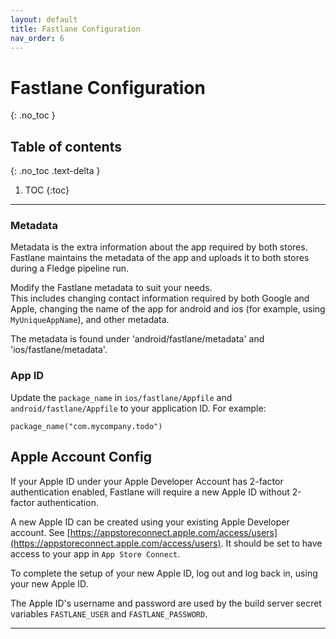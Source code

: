 ```yaml
---
layout: default
title: Fastlane Configuration
nav_order: 6
---
```


# Fastlane Configuration
{: .no_toc }

## Table of contents
{: .no_toc .text-delta }

1. TOC
{:toc}

---

### Metadata
Metadata is the extra information about the app required by both stores. Fastlane maintains the metadata of the app and uploads it to both stores during a Fledge pipeline run.

Modify the Fastlane metadata to suit your needs.  
This includes changing contact information required by both Google and Apple, changing the name of 
    the app for android and ios (for example, using `MyUniqueAppName`), and other metadata.

The metadata is found under 'android/fastlane/metadata' and 'ios/fastlane/metadata'.

### App ID
Update the `package_name` in `ios/fastlane/Appfile` and `android/fastlane/Appfile` to your 
application ID. For example:
```
package_name("com.mycompany.todo")
```

## Apple Account Config  

If your Apple ID under your Apple Developer Account has 2-factor authentication enabled, Fastlane will require a new Apple ID without 2-factor authentication. 

A new Apple ID can be created using your existing Apple Developer account. See [https://appstoreconnect.apple.com/access/users](https://appstoreconnect.apple.com/access/users). It should be set to have access to your app in `App Store Connect`. 

To complete the setup of your new Apple ID, log out and log back in, using your new Apple ID.

The Apple ID's username and password are used by the build server secret variables `FASTLANE_USER` and `FASTLANE_PASSWORD`.

---
